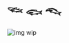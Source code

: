 <h1>𓆝 𓆟 𓆞</h1>
<style>
p {
text-align: center;
}
</style>

<body>
<img src="https://files.catbox.moe/zl18o6.png" alt="img">
wip
</body>
